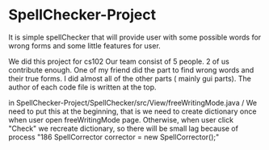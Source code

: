 # SpellChecker-Project
It is simple spellChecker that will provide user with some possible words for wrong forms and some little features for user.


We did this project for cs102
Our team consist of 5 people. 2 of us contribute enough. One of my friend did the part to find wrong words and their true forms. I did almost all of the other parts ( mainly gui parts).
The author of each code file is written at the top.

in SpellChecker-Project/SpellChecker/src/View/freeWritingMode.java / 
We need to put this at the beginning, that is we need to create dictionary once when user open freeWritingMode page. Otherwise, when user click "Check" we recreate dictionary,
so there will be small lag because of process
"186			SpellCorrector corrector = new SpellCorrector();"
